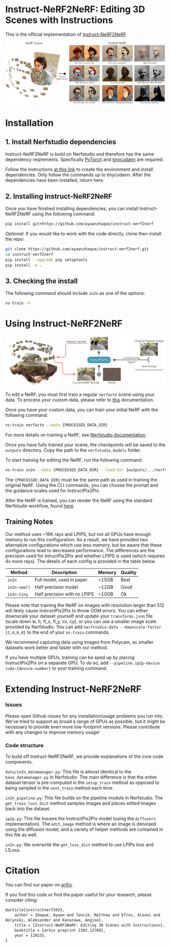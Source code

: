 # Instruct-NeRF2NeRF: Editing 3D Scenes with Instructions

This is the official implementation of [Instruct-NeRF2NeRF](https://instruct-nerf2nerf.github.io/).

![teaser](imgs/in2n_teaser.png)

# Installation

## 1. Install Nerfstudio dependencies

Instruct-NeRF2NeRF is build on Nerfstudio and therefore has the same dependency reqirements. Specfically [PyTorch](https://pytorch.org/) and [tinycudann](https://github.com/NVlabs/tiny-cuda-nn) are required.

Follow the instructions [at this link](https://docs.nerf.studio/en/latest/quickstart/installation.html) to create the environment and install dependencies. Only follow the commands up to tinycudann. After the dependencies have been installed, return here.

## 2. Installing Instruct-NeRF2NeRF

Once you have finished installing dependencies, you can install Instruct-NeRF2NeRF using the following command:
```bash
pip install git+https://github.com/ayaanzhaque/instruct-nerf2nerf
```

_Optional_: If you would like to work with the code directly, clone then install the repo:
```bash
git clone https://github.com/ayaanzhaque/instruct-nerf2nerf.git
cd instruct-nerf2nerf
pip install --upgrade pip setuptools
pip install -e .
```

## 3. Checking the install

The following command should include `in2n` as one of the options:
```bash
ns-train -h
```

# Using Instruct-NeRF2NeRF

![teaser](imgs/in2n_pipeline.png)

To edit a NeRF, you must first train a regular ```nerfacto``` scene using your data. To process your custom data, please refer to [this](https://docs.nerf.studio/en/latest/quickstart/custom_dataset.html) documentation.

Once you have your custom data, you can train your initial NeRF with the following command:

```bash
ns-train nerfacto --data {PROCESSED_DATA_DIR}
```

For more details on training a NeRF, see [Nerfstudio documentation](https://docs.nerf.studio/en/latest/quickstart/first_nerf.html).

Once you have fully trained your scene, the checkpoints will be saved to the ```outputs``` directory. Copy the path to the ```nerfstudio_models``` folder.

To start training for editing the NeRF, run the following command:

```bash
ns-train in2n --data {PROCESSED_DATA_DIR} --load-dir {outputs/.../nerfstudio_models} --pipeline.prompt {"prompt"} --pipeline.guidance-scale 7.5 --pipeline.image-guidance-scale 1.5
```

The ```{PROCESSED_DATA_DIR}``` must be the same path as used in training the original NeRF. Using the CLI commands, you can choose the prompt and the guidance scales used for InstructPix2Pix.

After the NeRF is trained, you can render the NeRF using the standard Nerfstudio workflow, found [here](https://docs.nerf.studio/en/latest/quickstart/viewer_quickstart.html).

## Training Notes

Our method uses ~16K rays and LPIPS, but not all GPUs have enough memory to run this configuration. As a result, we have provided two alternative configurations which use less memory, but be aware that these configurations lead to decreased performance. The differences are the precision used for IntructPix2Pix and whether LPIPS is used (which requires 4x more rays). The details of each config is provided in the table below.

| Method | Description | Memory | Quality |
| ---------------------------------------------------------------------------------------------------- | -------------- | ----------------------------------------------------------------- | ----------------------- |
| ```in2n``` | Full model, used in paper | ~15GB | Best |
| ```in2n-small``` | Half precision model | ~12GB | Good |
| ```in2n-tiny``` | Half precision with no LPIPS | ~10GB | Ok |

Please note that training the NeRF on images with resolution larger than 512 will likely cause InstructPix2Pix to throw OOM errors. You can either downscale your dataset yourself and update your ```transforms.json``` file (scale down w, h, fl_x, fl_y, cx, cy), or you can use a smaller image scale provided by Nerfstudio. You can add ```nerfstudio-data --downscale-factor {2,4,6,8}``` to the end of your ```ns-train``` commands.

We recommend capturing data using images from Polycam, as smaller datasets work better and faster with our method.

If you have multiple GPUs, training can be sped up by placing InstructPix2Pix on a separate GPU. To do so, add ```--pipeline.ip2p-device cuda:{device-number}``` to your training command.

# Extending Instruct-NeRF2NeRF

### Issues
Please open Github issues for any installation/usage problems you run into. We've tried to support as broad a range of GPUs as possible, but it might be necessary to provide even more low-footprint versions. Please contribute with any changes to improve memory usage!

### Code structure
To build off Instruct-NeRF2NeRF, we provide explanations of the core code components.

```data/in2n_datamanager.py```: This file is almost identical to the ```base_datamanager.py``` in Nerfstudio. The main difference is that the entire dataset tensor is pre-computed in the ```setup_train``` method as opposed to being sampled in the ```next_train``` method each time.

```in2n_pipeline.py```: This file builds on the pipeline module in Nerfstudio. The ```get_train_loss_dict``` method samples images and places edited images back into the dataset.

```ip2p.py```: This file houses the InstructPix2Pix model (using the ```diffusers``` implementation). The ```edit_image``` method is where an image is denoised using the diffusion model, and a variety of helper methods are contained in this file as well.

```in2n.py```: We overwrite the ```get_loss_dict``` method to use LPIPs loss and L1Loss.

# Citation

You can find our paper on [arXiv](https://arxiv.org/abs/2303.12789).

If you find this code or find the paper useful for your research, please consider citing:

```
@article{instructnerf2023,
    author = {Haque, Ayaan and Tancik, Matthew and Efros, Alexei and Holynski, Aleksander and Kanazawa, Angjoo},
    title = {Instruct-NeRF2NeRF: Editing 3D Scenes with Instructions},
    booktitle = {arXiv preprint 2303.12789},
    year = {2023},
} 
```